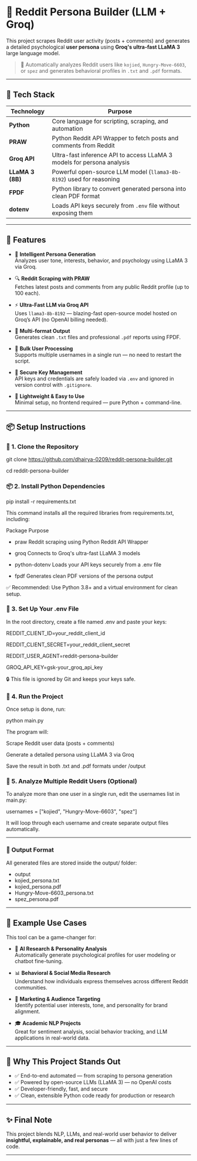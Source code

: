 # 🧠 Reddit Persona Builder (LLM + Groq)

This project scrapes Reddit user activity (posts + comments) and generates a detailed psychological **user persona** using **Groq's ultra-fast LLaMA 3** large language model.

> 🚀  Automatically analyzes Reddit users like `kojied`, `Hungry-Move-6603`, or `spez` and generates behavioral profiles in `.txt` and `.pdf` formats.

---

## 🤖 Tech Stack

| Technology         | Purpose                                                                 |
|--------------------|-------------------------------------------------------------------------|
| **Python**         | Core language for scripting, scraping, and automation                  |
| **PRAW**           | Python Reddit API Wrapper to fetch posts and comments from Reddit      |
| **Groq API**       | Ultra-fast inference API to access LLaMA 3 models for persona analysis |
| **LLaMA 3 (8B)**   | Powerful open-source LLM model (`llama3-8b-8192`) used for reasoning   |
| **FPDF**           | Python library to convert generated persona into clean PDF format      |
| **dotenv**         | Loads API keys securely from `.env` file without exposing them         |

---

## 📌 Features

- 🧠 **Intelligent Persona Generation**  
  Analyzes user tone, interests, behavior, and psychology using LLaMA 3 via Groq.

- 🔍 **Reddit Scraping with PRAW**  
  Fetches latest posts and comments from any public Reddit profile (up to 100 each).

- ⚡ **Ultra-Fast LLM via Groq API**  
  Uses `llama3-8b-8192` — blazing-fast open-source model hosted on Groq’s API (no OpenAI billing needed).

- 📄 **Multi-format Output**  
  Generates clean `.txt` files and professional `.pdf` reports using FPDF.

- 🔁 **Bulk User Processing**  
  Supports multiple usernames in a single run — no need to restart the script.

- 🔐 **Secure Key Management**  
  API keys and credentials are safely loaded via `.env` and ignored in version control with `.gitignore`.

- 🧰 **Lightweight & Easy to Use**  
  Minimal setup, no frontend required — pure Python + command-line.

---

## 📦 Setup Instructions

### 🧲 1. Clone the Repository


git clone https://github.com/dhairya-0209/reddit-persona-builder.git

cd reddit-persona-builder

### 📦 2. Install Python Dependencies

pip install -r requirements.txt

This command installs all the required libraries from requirements.txt, including:

Package	Purpose
- praw	Reddit scraping using Python Reddit API Wrapper

- groq	Connects to Groq's ultra-fast LLaMA 3 models

- python-dotenv	Loads your API keys securely from a .env file

- fpdf	Generates clean PDF versions of the persona output

✅ Recommended: Use Python 3.8+ and a virtual environment for clean setup.

### 🔐 3. Set Up Your .env File

In the root directory, create a file named .env and paste your keys:

REDDIT_CLIENT_ID=your_reddit_client_id

REDDIT_CLIENT_SECRET=your_reddit_client_secret

REDDIT_USER_AGENT=reddit-persona-builder

GROQ_API_KEY=gsk-your_groq_api_key

🔒 This file is ignored by Git and keeps your keys safe.

### 🚀 4. Run the Project

Once setup is done, run:

python main.py

The program will:

Scrape Reddit user data (posts + comments)

Generate a detailed persona using LLaMA 3 via Groq

Save the result in both .txt and .pdf formats under /output

### 🔁 5. Analyze Multiple Reddit Users (Optional)

To analyze more than one user in a single run, edit the usernames list in main.py:

usernames = ["kojied", "Hungry-Move-6603", "spez"]

It will loop through each username and create separate output files automatically.

---

### 📂 Output Format

All generated files are stored inside the output/ folder:

- output
- kojied_persona.txt
- kojied_persona.pdf
- Hungry-Move-6603_persona.txt
- spez_persona.pdf

 ---

## 🧠 Example Use Cases

This tool can be a game-changer for:

- 🧪 **AI Research & Personality Analysis**  
  Automatically generate psychological profiles for user modeling or chatbot fine-tuning.

- 📊 **Behavioral & Social Media Research**  
  Understand how individuals express themselves across different Reddit communities.

- 🎯 **Marketing & Audience Targeting**  
  Identify potential user interests, tone, and personality for brand alignment.

- 🎓 **Academic NLP Projects**  
  Great for sentiment analysis, social behavior tracking, and LLM applications in real-world data.

---

## 🚀 Why This Project Stands Out

- ✅ End-to-end automated — from scraping to persona generation
- ✅ Powered by open-source LLMs (LLaMA 3) — no OpenAI costs
- ✅ Developer-friendly, fast, and secure
- ✅ Clean, extensible Python code ready for production or research

---

## ✨ Final Note

This project blends NLP, LLMs, and real-world user behavior to deliver **insightful, explainable, and real personas** — all with just a few lines of code.

 ---


